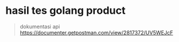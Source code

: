 # hasil tes golang product

> dokumentasi api
> https://documenter.getpostman.com/view/2817372/UV5WEJcF